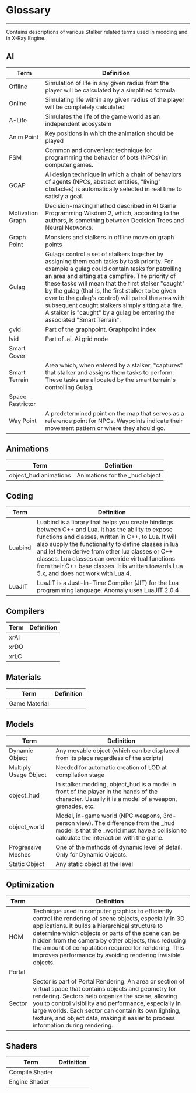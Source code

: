 # Glossary

___

Contains descriptions of various Stalker related terms used in modding and in X-Ray Engine.

<style>
    :target {
        animation: highlight 2s;
    }
    @keyframes highlight {
        0%   { background-color: yellow; }
        100% { background-color: transparent; }
    }
</style>

## AI

<table><thead>
  <tr>
    <th>Term</th>
    <th>Definition</th>
  </tr></thead>
<tbody>
  <tr id="Offline">
    <td>Offline</td>
    <td>Simulation of life in any given radius from the player will be calculated by a simplified formula</td>
  </tr>
  <tr id="Online">
    <td>Online</td>
    <td>Simulating life within any given radius of the player will be completely calculated</td>
  </tr>
  <tr id="ALife">
    <td>A-Life</td>
    <td>Simulates the life of the game world as an independent ecosystem</td>
  </tr>
  <tr id="Animpoint">
    <td>Anim Point</td>
    <td>Key positions in which the animation should be played</td>
  </tr>
  <tr id="FSM">
    <td>FSM</td>
    <td>Common and convenient technique for programming the behavior of bots (NPCs) in computer games.</td>
  </tr>
  <tr id="GOAP">
    <td>GOAP</td>
    <td>AI design technique in which a chain of behaviors of agents (NPCs, abstract entities, "living" obstacles) is automatically selected in real time to satisfy a goal.</td>
  </tr>
  <tr id="MG">
    <td>Motivation Graph</td>
    <td>Decision-making method described in AI Game Programming Wisdom 2, which, according to the authors, is something between Decision Trees and Neural Networks.</td>
  </tr>
  <tr id="Graphpoint">
    <td>Graph Point</td>
    <td>Monsters and stalkers in offline move on graph points</td>
  </tr>
  <tr id="Gulag">
    <td>Gulag</td>
    <td>Gulags control a set of stalkers together by assigning them each tasks by task priority. For example a gulag could contain tasks for patrolling an area and sitting at a campfire. The priority of these tasks will mean that the first stalker "caught" by the gulag (that is, the first stalker to be given over to the gulag's control) will patrol the area with subsequent caught stalkers simply sitting at a fire. A stalker is "caught" by a gulag be entering the associated "Smart Terrain".</td>
  </tr>
  <tr id="gvid">
    <td>gvid</td>
    <td>Part of the graphpoint. Graphpoint index</td>
  </tr>
  <tr id="lvid">
    <td>lvid</td>
    <td>Part of .ai. Ai grid node</td>
  </tr>
  <tr id="SmartCover">
    <td>Smart Cover</td>
    <td></td>
  </tr>
  <tr id="SmartTerrain">
    <td>Smart Terrain</td>
    <td>Area which, when entered by a stalker, "captures" that stalker and assigns them tasks to perform. These tasks are allocated by the smart terrain's controlling Gulag.</td>
  </tr>
  <tr id="SpaceRestrictor">
    <td>Space Restrictor</td>
    <td></td>
  </tr>
  <tr id="WayPoint">
    <td>Way Point</td>
    <td>A predetermined point on the map that serves as a reference point for NPCs. Waypoints indicate their movement pattern or where they should go.</td>
  </tr>
</tbody></table>

## Animations

<table><thead>
  <tr>
    <th>Term</th>
    <th>Definition</th>
  </tr></thead>
<tbody>
  <tr id="_hudAnimations">
    <td>object_hud animations</td>
    <td>Animations for the _hud object</td>
  </tr>
</tbody>
</table>

## Coding

<table><thead>
  <tr>
    <th>Term</th>
    <th>Definition</th>
  </tr></thead>
<tbody>
  <tr id="Luabind">
    <td>Luabind</td>
    <td>Luabind is a library that helps you create bindings between C++ and Lua. It has the ability to expose functions and classes, written in C++, to Lua. It will also supply the functionality to define classes in lua and let them derive from other lua classes or C++ classes. Lua classes can override virtual functions from their C++ base classes. It is written towards Lua 5.x, and does not work with Lua 4.</td>
  </tr>
  <tr id="LuaJIT">
    <td>LuaJIT</td>
    <td>LuaJIT is a Just-In-Time Compiler (JIT) for the Lua programming language. Anomaly uses LuaJIT 2.0.4</td>
  </tr>
</tbody>
</table>

## Compilers

<table><thead>
  <tr>
    <th>Term</th>
    <th>Definition</th>
  </tr></thead>
<tbody>
  <tr id="xrAI">
    <td>xrAI</td>
    <td></td>
  </tr>
  <tr id="xrDO">
    <td>xrDO</td>
    <td></td>
  </tr>
  <tr id="xrLC">
    <td>xrLC</td>
    <td></td>
  </tr>
</tbody>
</table>

## Materials

<table><thead>
  <tr>
    <th>Term</th>
    <th>Definition</th>
  </tr></thead>
<tbody>
  <tr id="GameMaterial">
    <td>Game Material</td>
    <td></td>
  </tr>
</tbody>
</table>

## Models

<table><thead>
  <tr>
    <th>Term</th>
    <th>Definition</th>
  </tr></thead>
<tbody>
  <tr id="DynamicObject">
    <td>Dynamic Object</td>
    <td>Any movable object (which can be displaced from its place regardless of the scripts)</td>
  </tr>
  <tr id="MultiplyUsageObject">
    <td>Multiply Usage Object</td>
    <td>Needed for automatic creation of LOD at compilation stage</td>
  </tr>
  <tr id="_hud">
    <td>object_hud</td>
    <td>In stalker modding, object_hud is a model in front of the player in the hands of the character. Usually it is a model of a weapon, grenades, etc.</td>
  </tr>
  <tr id="_world">
    <td>object_world</td>
    <td>Model, in-game world (NPC weapons, 3rd-person view). The difference from the _hud model is that the _world must have a collision to calculate the interaction with the game.</td>
  </tr>
  <tr id="ProgressiveMeshes">
    <td>Progressive Meshes</td>
    <td>One of the methods of dynamic level of detail. Only for Dynamic Objects.</td>
  </tr>
  <tr id="StaticObject">
    <td>Static Object</td>
    <td>Any static object at the level</td>
  </tr>
</tbody>
</table>

## Optimization

<table><thead>
  <tr>
    <th>Term</th>
    <th>Definition</th>
  </tr></thead>
<tbody>
  <tr id="HOM">
    <td>HOM</td>
    <td>Technique used in computer graphics to efficiently control the rendering of scene objects, especially in 3D applications. It builds a hierarchical structure to determine which objects or parts of the scene can be hidden from the camera by other objects, thus reducing the amount of computation required for rendering. This improves performance by avoiding rendering invisible objects.</td>
  </tr>
  <tr id="Portal">
    <td>Portal</td>
    <td></td>
  </tr>
  <tr id="Sector">
    <td>Sector</td>
    <td>Sector is part of Portal Rendering. An area or section of virtual space that contains objects and geometry for rendering. Sectors help organize the scene, allowing you to control visibility and performance, especially in large worlds. Each sector can contain its own lighting, texture, and object data, making it easier to process information during rendering.</td>
  </tr>
</tbody>
</table>

## Shaders

<table><thead>
  <tr>
    <th>Term</th>
    <th>Definition</th>
  </tr></thead>
<tbody>
  <tr id="CompileShader">
    <td>Compile Shader</td>
    <td></td>
  </tr>
  <tr id="EngineShader">
    <td>Engine Shader</td>
    <td></td>
  </tr>
</tbody>
</table>
